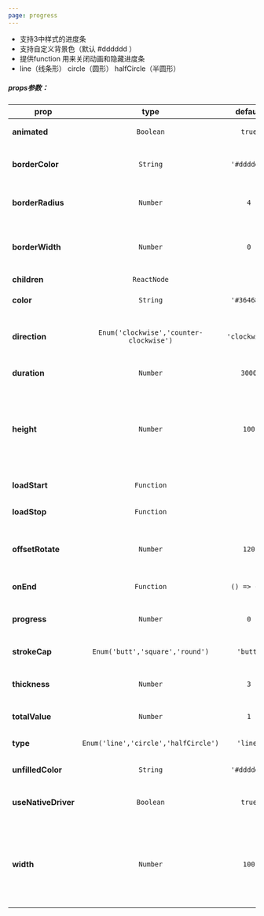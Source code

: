 ```yaml
---
page: progress
---
```


 * 支持3中样式的进度条
 * 支持自定义背景色（默认 #dddddd ）
 * 提供function 用来关闭动画和隐藏进度条
 * line（线条形） circle（圆形） halfCircle（半圆形）

##### props参数：

prop | type | default | required | description
---- | :----: | :-------: | :--------: | -----------
**animated** | `Boolean` | `true` | false | 是否进行动画
**borderColor** | `String` | `'#dddddd'` | false | type='line'时 外边框的颜色
**borderRadius** | `Number` | `4` | false | type='line'时 两端圆角值，默认4
**borderWidth** | `Number` | `0` | false | type='line'时 外边线的宽度，设置0外边线消失
**children** | `ReactNode` |  | false | 内部子组件
**color** | `String` | `'#364682'` | false | 加载中的进度条颜色
**direction** | `Enum('clockwise','counter-clockwise')` | `'clockwise'` | false | 圆的方向clockwise或counter-clockwise
**duration** | `Number` | `3000` | false | 调整动画速度
**height** | `Number` | `100` | false | 容器高度，type='line'时为进度条高度，否则取Math.min(容器宽，容器高)为圆直径
**loadStart** | `Function` |  | false | 加载开启回调
**loadStop** | `Function` |  | false | 加载结束回调
**offsetRotate** | `Number` | `120` | false | 圆环缺口角度，满值360，默认120
**onEnd** | `Function` | `() => { }` | false | 加载完成回调
**progress** | `Number` | `0` | false | 当前加载完成的进度数值
**strokeCap** | `Enum('butt','square','round')` | `'butt'` | false | 填充圆环的首尾样式
**thickness** | `Number` | `3` | false | 描边宽度，就是指圆环的宽度
**totalValue** | `Number` | `1` | false | 总进度数值，默认为1
**type** | `Enum('line','circle','halfCircle')` | `'line'` | false | 进度条样式选择
**unfilledColor** | `String` | `'#dddddd'` | false | 剩余进度的颜色
**useNativeDriver** | `Boolean` | `true` | false | 是否使用本机驱动程序来制作动画
**width** | `Number` | `100` | false | 容器宽度，type='line'时为进度条长度，否则取Math.min(容器宽，容器高)为圆直径



